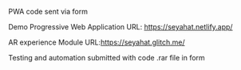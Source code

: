 PWA code sent via form

Demo Progressive Web Application URL: https://seyahat.netlify.app/

AR experience Module URL:https://seyahat.glitch.me/

Testing and automation submitted with code .rar file in form 

